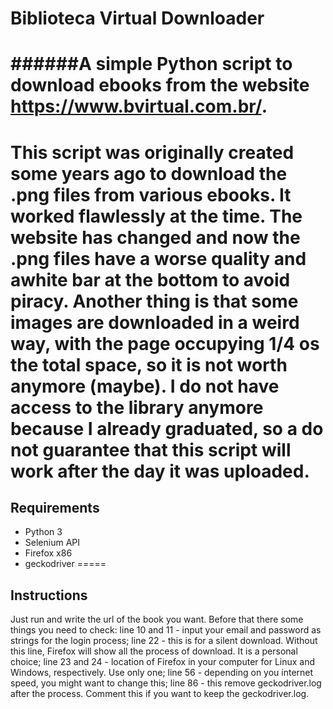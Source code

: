 # Biblioteca Virtual Downloader
######A simple Python script to download ebooks from the website https://www.bvirtual.com.br/.
=====
This script was originally created some years ago to download the .png files from various ebooks. It worked flawlessly at the time.
The website has changed and now the .png files have a worse quality and awhite bar at the bottom to avoid piracy. Another thing is that some images are downloaded in a weird way, with the page occupying 1/4 os the total space, so it is not worth anymore (maybe).
I do not have access to the library anymore because I already graduated, so a do not guarantee that this script will work after the day it was uploaded.
=====
## Requirements
-  Python 3
-  Selenium API
-  Firefox x86
-  geckodriver
=====
## Instructions
Just run and write the url of the book you want. Before that there some things you need to check:
line 10 and 11 - input your email and password as strings for the login process;
line 22 - this is for a silent download. Without this line, Firefox will show all the process of download. It is a personal choice;
line 23 and 24 - location of Firefox in your computer for Linux and Windows, respectively. Use only one;
line 56 - depending on you internet speed, you might want to change this;
line 86 - this remove geckodriver.log after the process. Comment this if you want to keep the geckodriver.log.
